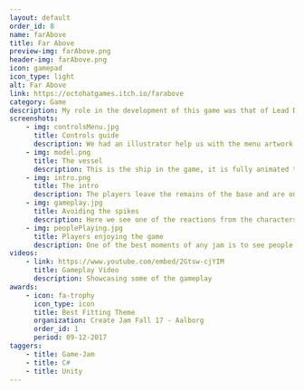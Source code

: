 ```yaml
---
layout: default
order_id: 8
name: farAbove
title: Far Above
preview-img: farAbove.png
header-img: farAbove.png
icon: gamepad
icon_type: light
alt: Far Above
link: https://octohatgames.itch.io/farabove
category: Game
description: My role in the development of this game was that of Lead Developer. There was another programmer who had less experience than me, so I spread my time between actually developing features, creating tasks in trello and reviewing his work.<br>The game is a straightforward underwater level where the main goal is to get to the surface. Along the way, you'll encounter threats such as mines, smart bombs and underwater creatures. It also features a fun dialogue system between the two characters in the submarine, who react to different stimuli, such as the vessel having low health, low fuel, encountering certain enemies or simply piloting it badly.<br>It was designed with two players in mind, one controlling where the engine is directing the submarine while the other directing the turret, but that can also be done from one controller, each stick handling one of the tasks.<br><br>Responsabilities:<br>- Implement fuel/health of the vessel and display the info on the sub itself.<br>- Implement thrust and control over the engine.<br>- Implement the turret gameplay.<br>- Review the dialog functionality created by the other developer and advice/help wherever needed.<br>- Create behavior for mines, smart bombs and other enemies.<br>- Work together with the VFX person to create effects for the spotlight and explosions using Amplify Shader Editor.
screenshots:
    - img: controlsMenu.jpg
      title: Controls guide
      description: We had an illustrator help us with the menu artwork.
    - img: model.png
      title: The vessel
      description: This is the ship in the game, it is fully animated to react to player input.
    - img: intro.png
      title: The intro
      description: The players leave the remains of the base and are on their way to the surface.
    - img: gameplay.jpg
      title: Avoiding the spikes
      description: Here we see one of the reactions from the characters after the pilot hits a spike.
    - img: peoplePlaying.jpg
      title: Players enjoying the game
      description: One of the best moments of any jam is to see people actually trying your game.
videos:
    - link: https://www.youtube.com/embed/2Gtsw-cjYIM
      title: Gameplay Video
      description: Showcasing some of the gameplay
awards:
    - icon: fa-trophy
      icon_type: icon
      title: Best Fitting Theme
      organization: Create Jam Fall 17 - Aalborg
      order_id: 1
      period: 09-12-2017
taggers:
    - title: Game-Jam
    - title: C#
    - title: Unity
---
```


